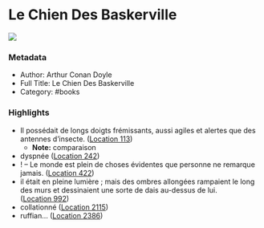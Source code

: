 # Le Chien Des Baskerville

![](https://images-na.ssl-images-amazon.com/images/I/41nNI9Di6iL._SL2000_.jpg)

### Metadata

- Author: Arthur Conan Doyle
- Full Title: Le Chien Des Baskerville
- Category: #books

### Highlights

- Il possédait de longs doigts frémissants, aussi agiles et alertes que des antennes d’insecte. ([Location 113](https://readwise.io/to_kindle?action=open&asin=B005Q4FM7G&location=113))
    - **Note:** comparaison
- dyspnée ([Location 242](https://readwise.io/to_kindle?action=open&asin=B005Q4FM7G&location=242))
- ! – Le monde est plein de choses évidentes que personne ne remarque jamais. ([Location 422](https://readwise.io/to_kindle?action=open&asin=B005Q4FM7G&location=422))
- il était en pleine lumière ; mais des ombres allongées rampaient le long des murs et dessinaient une sorte de dais au-dessus de lui. ([Location 992](https://readwise.io/to_kindle?action=open&asin=B005Q4FM7G&location=992))
- collationné ([Location 2115](https://readwise.io/to_kindle?action=open&asin=B005Q4FM7G&location=2115))
- ruffian… ([Location 2386](https://readwise.io/to_kindle?action=open&asin=B005Q4FM7G&location=2386))
